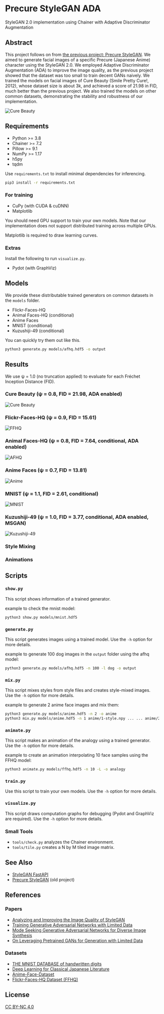 # Precure StyleGAN ADA

StyleGAN 2.0 implementation using Chainer with Adaptive Discriminator Augmentation

## Abstract

This project follows on from [the previous project: Precure StyleGAN](https://github.com/curegit/precure-stylegan).
We aimed to generate facial images of a specific Precure (Japanese Anime) character using the StyleGAN 2.0.
We employed Adaptive Discriminator Augmentation (ADA) to improve the image quality, as the previous project showed that the dataset was too small to train decent GANs naively.
We trained the models on facial images of Cure Beauty (Smile Pretty Cure!, 2012), whose dataset size is about 3k, and achieved a score of 21.98 in FID, much better than the previous project.
We also trained the models on other common datasets, demonstrating the stability and robustness of our implementation.

![Cure Beauty](examples/beauty.png)

## Requirements

- Python >= 3.8
- Chainer >= 7.2
- Pillow >= 9.1
- NumPy >= 1.17
- h5py
- tqdm

Use `requirements.txt` to install minimal dependencies for inferencing.

```sh
pip3 install -r requirements.txt
```

### For training

- CuPy (with CUDA & cuDNN)
- Matplotlib

You should need GPU support to train your own models.
Note that our implementation does not support distributed training across multiple GPUs.

Matplotlib is required to draw learning curves.

### Extras

Install the following to run `visualize.py`.

- Pydot (with GraphViz)

## Models

We provide these distributable trained generators on common datasets in the `models` folder.

- Flickr-Faces-HQ
- Animal Faces-HQ (conditional)
- Anime Faces
- MNIST (conditional)
- Kuzushiji-49 (conditional)

You can quickly try them out like this.

```sh
python3 generate.py models/afhq.hdf5 -o output
```

## Results

We use ψ = 1.0 (no truncation applied) to evaluate for each Fréchet Inception Distance (FID).

### Cure Beauty (ψ = 0.8, FID = 21.98, ADA enabled)

![Cure Beauty](examples/beauty.png)

### Flickr-Faces-HQ (ψ = 0.9, FID = 15.61)

![FFHQ](examples/ffhq.png)

### Animal Faces-HQ (ψ = 0.8, FID = 7.64, conditional, ADA enabled)

![AFHQ](examples/afhq.png)

### Anime Faces (ψ = 0.7, FID = 13.81)

![Anime](examples/anime.png)

### MNIST (ψ = 1.1, FID = 2.61, conditional)

![MNIST](examples/mnist.png)

### Kuzushiji-49 (ψ = 1.0, FID = 3.77, conditional, ADA enabled, MSGAN)

![Kuzushiji-49](examples/k49.png)

### Style Mixing

### Animations

## Scripts

### `show.py`

This script shows information of a trained generator.

example to check the mnist model:

```sh
python3 show.py models/mnist.hdf5
```

### `generate.py`

This script generates images using a trained model.
Use the `-h` option for more details.

example to generate 100 dog images in the `output` folder using the afhq model:

```sh
python3 generate.py models/afhq.hdf5 -n 100 -l dog -o output
```

### `mix.py`

This script mixes styles from style files and creates style-mixed images.
Use the `-h` option for more details.

example to generate 2 anime face images and mix them:

```sh
python3 generate.py models/anime.hdf5 -n 2 -o anime
python3 mix.py models/anime.hdf5 -n 1 anime/1-style.npy ... ... anime/2-style.npy -o anime-mix
```

### `animate.py`

This script makes an animation of the analogy using a trained generator.
Use the `-h` option for more details.

example to create an animation interpolating 10 face samples using the FFHQ model:

```sh
python3 animate.py models/ffhq.hdf5 -n 10 -L -o analogy
```

### `train.py`

Use this script to train your own models.
Use the `-h` option for more details.

### `visualize.py`

This script draws computation graphs for debugging (Pydot and GraphViz are required).
Use the `-h` option for more details.

### Small Tools

- `tools/check.py` analyzes the Chainer environment.
- `tools/tile.py` creates a N by M tiled image matrix.

## See Also

- [StyleGAN FastAPI](https://github.com/curegit/stylegan-fastapi)
- [Precure StyleGAN](https://github.com/curegit/precure-stylegan) (old project)

## References

### Papers

- [Analyzing and Improving the Image Quality of StyleGAN](https://arxiv.org/abs/1912.04958)
- [Training Generative Adversarial Networks with Limited Data](https://arxiv.org/abs/2006.06676)
- [Mode Seeking Generative Adversarial Networks for Diverse Image Synthesis](https://arxiv.org/abs/1903.05628)
- [On Leveraging Pretrained GANs for Generation with Limited Data](https://arxiv.org/abs/2002.11810)

### Datasets

- [THE MNIST DATABASE of handwritten digits](http://yann.lecun.com/exdb/mnist/)
- [Deep Learning for Classical Japanese Literature](https://arxiv.org/abs/1812.01718)
- [Anime-Face-Dataset](https://github.com/Mckinsey666/Anime-Face-Dataset)
- [Flickr-Faces-HQ Dataset (FFHQ)](https://github.com/NVlabs/ffhq-dataset)

## License

[CC BY-NC 4.0](LICENSE)
